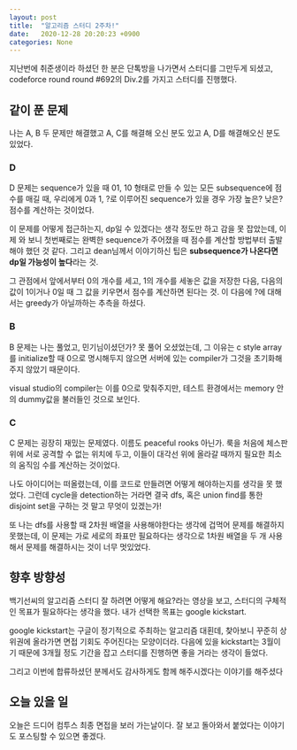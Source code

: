 ```yaml
---
layout: post
title:  "알고리즘 스터디 2주차!"
date:   2020-12-28 20:20:23 +0900
categories: None
---
```


지난번에 취준생이라 하셨던 한 분은 단톡방을 나가면서 스터디를 그만두게 되셨고, codeforce round round #692의 Div.2를 가지고 스터디를 진행했다.


## 같이 푼 문제

나는 A, B 두 문제만 해결했고 A, C를 해결해 오신 분도 있고 A, D를 해결해오신 분도 있었다.

### D

D 문제는 sequence가 있을 때 01, 10 형태로 만들 수 있는 모든 subsequence에 점수를 매길 때, 우리에게 0과 1, ?로 이루어진 sequence가 있을 경우 가장 높은? 낮은? 점수를 계산하는 것이었다.

이 문제를 어떻게 접근하는지, dp일 수 있겠다는 생각 정도만 하고 감을 못 잡았는데, 이제 와 보니 첫번째로는 완벽한 sequence가 주어졌을 때 점수를 계산할 방법부터 출발해야 했던 것 같다. 그리고 dean님께서 이야기하신 팁은 **subsequence가 나온다면 dp일 가능성이 높다**라는 것.

그 관점에서 앞에서부터 0의 개수를 세고, 1의 개수를 세놓은 값을 저장한 다음, 다음의 값이 1이거나 0일 때 그 값을 키우면서 점수를 계산하면 된다는 것. 이 다음에 ?에 대해서는 greedy가 아닐까하는 추측을 하셨다.


### B

B 문제는 나는 풀었고, 민기님이셨던가? 못 풀어 오셨었는데, 그 이유는 c style array를 initialize할 때 0으로 명시해두지 않으면 서버에 있는 compiler가 그것을 초기화해주지 않았기 때문이다.

visual studio의 compiler는 이를 0으로 맞춰주지만, 테스트 환경에서는 memory 안의 dummy값을 불러들인 것으로 보인다.

### C

C 문제는 굉장히 재밌는 문제였다. 이름도 peaceful rooks 아닌가. 룩을 처음에 체스판 위에 서로 공격할 수 없는 위치에 두고, 이들이 대각선 위에 올라갈 때까지 필요한 최소의 움직임 수를 계산하는 것이었다.

나도 아이디어는 떠올렸는데, 이를 코드로 만들려면 어떻게 해야하는지를 생각을 못 했었다. 그런데 cycle을 detection하는 거라면 결국 dfs, 혹은 union find를 통한 disjoint set을 구하는 것 말고 무엇이 있겠는가!

또 나는 dfs를 사용할 때 2차원 배열을 사용해야한다는 생각에 겁먹어 문제를 해결하지 못했는데, 이 문제는 가로 세로의 좌표만 필요하다는 생각으로 1차원 배열을 두 개 사용해서 문제를 해결하시는 것이 너무 멋있었다.


## 향후 방향성

백기선씨의 알고리즘 스터디 잘 하려면 어떻게 해요?라는 영상을 보고, 스터디의 구체적인 목표가 필요하다는 생각을 했다. 내가 선택한 목표는 google kickstart.

google kickstart는 구글이 정기적으로 주최하는 알고리즘 대횐데, 찾아보니 꾸준히 상위권에 올라가면 면접 기회도 주어진다는 모양이더라. 다음에 있을 kickstart는 3월이기 때문에 3개월 정도 기간을 잡고 스터디를 진행하면 좋을 거라는 생각이 들었다.

그리고 이번에 합류하셨던 분께서도 감사하게도 함께 해주시겠다는 이야기를 해주셨다

## 오늘 있을 일

오늘은 드디어 컴투스 최종 면접을 보러 가는날이다. 잘 보고 돌아와서 붙었다는 이야기도 포스팅할 수 있으면 좋겠다.